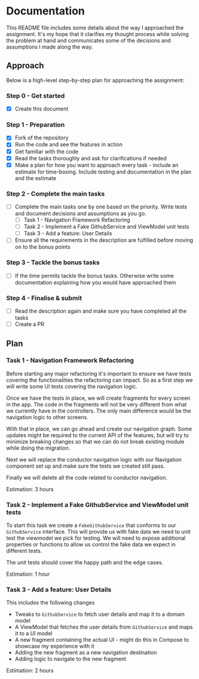 # Documentation

This README file includes some details about the way I approached the assignment. It's my hope that it clarifies my thought process while solving the problem at hand and communicates some of the decisions and assumptions I made along the way.

## Approach

Below is a high-level step-by-step plan for approaching the assignment:

### Step 0 - Get started
- [x] Create this document

### Step 1 - Preparation
- [x] Fork of the repository
- [x] Run the code and see the features in action
- [x] Get familiar with the code
- [x] Read the tasks thoroughly and ask for clarifications if needed
- [x] Make a plan for how you want to approach every task - include an estimate for time-boxing. Include testing and documentation in the plan and the estimate

### Step 2 - Complete the main tasks
- [ ] Complete the main tasks one by one based on the priority. Write tests and document decisions and assumptions as you go.
    - [ ] Task 1 - Navigation Framework Refactoring
    - [ ] Task 2 - Implement a Fake GithubService and ViewModel unit tests
    - [ ] Task 3 - Add a feature: User Details
- [ ] Ensure all the requirements in the description are fulfilled before moving on to the bonus points

### Step 3 - Tackle the bonus tasks
- [ ] If the time permits tackle the bonus tasks. Otherwise write some documentation explaining how you would have approached them

### Step 4 - Finalise & submit
- [ ] Read the description again and make sure you have completed all the tasks
- [ ] Create a PR 

## Plan

### Task 1 - Navigation Framework Refactoring

Before starting any major refactoring it's important to ensure we have tests covering the functionalities the refactoring can impact. 
So as a first step we will write some UI tests covering the navigation logic. 

Once we have the tests in place, we will create fragments for every screen in the app. The code in the fragments will not be very different from
what we currently have in the controllers. The only main difference would be the navigation logic to other screens.

With that in place, we can go ahead and create our navigation graph. Some updates might be required to the current API of the features, but will try to minimize 
breaking changes so that we can do not break existing module while doing the migration.

Next we will replace the conductor navigation logic with our Navigation component set up and make sure the tests we created still pass.

Finally we will delete all the code related to conductor navigation.

Estimation: 3 hours

### Task 2 - Implement a Fake GithubService and ViewModel unit tests

To start this task we create a `FakeGithubService` that conforms to our `GithubService` interface. 
This will provide us with fake data we need to unit test the viewmodel we pick for testing.
We will need to expose additional properties or functions to allow us control the fake data we expect in different tests.

The unit tests should cover the happy path and the edge cases.

Estimation: 1 hour

### Task 3 - Add a feature: User Details

This includes the following changes 

- Tweaks to `GithubService` to fetch user details and map it to a domain model
- A ViewModel that fetches the user details from `GithubService` and maps it to a UI model
- A new fragment containing the actual UI - might do this in Compose to showcase my experience with it
- Adding the new fragment as a new navigation destination
- Adding logic to navigate to the new fragment 

Estimation: 2 hours
